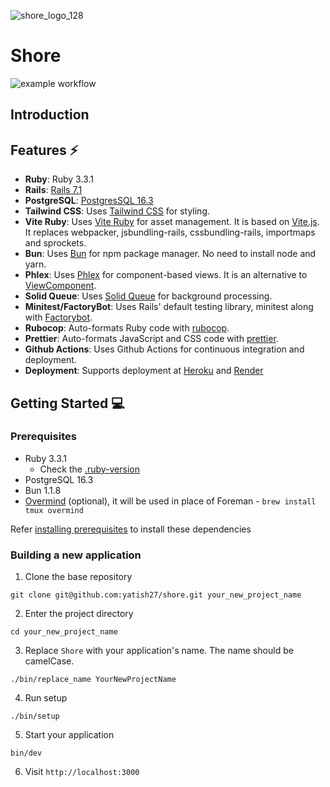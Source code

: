 ![shore_logo_128](https://github.com/yatish27/shore/assets/1014383/fbad8ed2-9510-4693-a342-4bafa515b164)

# Shore

![example workflow](https://github.com/yatish27/shore/actions/workflows/ci.yml/badge.svg)

## Introduction


## Features ⚡️

- **Ruby**: Ruby 3.3.1 
- **Rails**: [Rails 7.1](https://rubyonrails.org)
- **PostgreSQL**: [PostgresSQL 16.3](https://www.postgresql.org)
- **Tailwind CSS**: Uses [Tailwind CSS](https://tailwindcss.com) for styling.
- **Vite Ruby**: Uses [Vite Ruby](https://vite-ruby.netlify.app) for asset management. It is based on [Vite.js](https://vitejs.dev). It replaces webpacker, jsbundling-rails, cssbundling-rails, importmaps and sprockets.
- **Bun**: Uses [Bun](https://bun.sh) for npm package manager. No need to install node and yarn.
- **Phlex**: Uses [Phlex](https://www.phlex.fun) for component-based views. It is an alternative to [ViewComponent](https://viewcomponent.org).
- **Solid Queue**: Uses [Solid Queue](https://github.com/rails/solid_queue) for background processing.
- **Minitest/FactoryBot**: Uses Rails' default testing library, minitest along with [Factorybot](https://github.com/thoughtbot/factory_bot).
- **Rubocop**: Auto-formats Ruby code with [rubocop](https://rubocop.org).
- **Prettier**: Auto-formats JavaScript and CSS code with [prettier](https://prettier.io).
- **Github Actions**: Uses Github Actions for continuous integration and deployment.
- **Deployment**: Supports deployment at [Heroku](https://www.heroku.com/platform) and [Render](https://render.com)


## Getting Started 💻

### Prerequisites
- Ruby 3.3.1
  - Check the [.ruby-version](.ruby-version)
- PostgreSQL 16.3
- Bun 1.1.8
- [Overmind](https://github.com/DarthSim/overmind) (optional), it will be used in place of Foreman - `brew install tmux overmind`

Refer [installing prerequisites](./docs/installing_prerequisites.md) to install these dependencies

### Building a new application

1. Clone the base repository
```
git clone git@github.com:yatish27/shore.git your_new_project_name
```

2. Enter the project directory
```
cd your_new_project_name
```

3. Replace `Shore` with your application's name. The name should be camelCase. 


```
./bin/replace_name YourNewProjectName
```

4. Run setup

```
./bin/setup
```

5. Start your application
```
bin/dev
```

6. Visit `http://localhost:3000`


